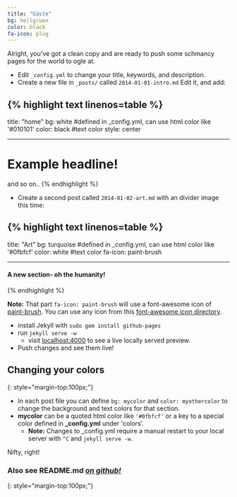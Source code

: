 ```yaml
---
title: "Gäste"
bg: hellgruen
color: black
fa-icon: plug
---
```


Alright, you've got a clean copy and are ready to push some schmancy pages for the world to ogle at.

- Edit `_config.yml` to change your title, keywords, and description.
- Create a new file in `_posts/` called `2014-01-01-intro.md`
  Edit it, and add:

## {% highlight text linenos=table %}

title: "home"
bg: white #defined in \_config.yml, can use html color like '#010101'
color: black #text color
style: center

---

# Example headline!

and so on..
{% endhighlight %}

- Create a second post called `2014-01-02-art.md` with an divider image this time:

## {% highlight text linenos=table %}

title: "Art"
bg: turquoise #defined in \_config.yml, can use html color like '#0fbfcf'
color: white #text color
fa-icon: paint-brush

---

#### A new section- oh the humanity!

{% endhighlight %}

**Note:** That part `fa-icon: paint-brush` will use a font-awesome icon of [paint-brush](http://fortawesome.github.io/Font-Awesome/icon/paint-brush/). You can use any icon from this [font-awesome icon directory](http://fortawesome.github.io/Font-Awesome/icons/).

- install Jekyll with `sudo gem install github-pages`
- run `jekyll serve -w`
  - visit [localhost:4000](http://localhost:4000) to see a live locally served preview.
- Push changes and see them live!

## **Changing your colors**

{: style="margin-top:100px;"}

- In each post file you can define `bg: mycolor` and `color: myothercolor` to change the background and text colors for that section.
- **mycolor** can be a quoted html color like `'#0fbfcf'` or a key to a special color defined in **\_config.yml** under 'colors'.
  - **Note:** Changes to \_config.yml require a manual restart to your local server with `^C` and `jekyll serve -w`.

Nifty, right!

### Also see **README.md** [_on github!_](https://github.com/t413/SinglePaged#usage)

{: style="margin-top:100px;"}
